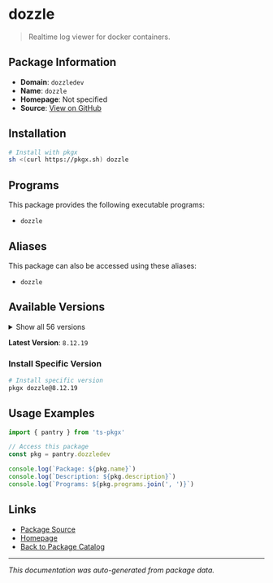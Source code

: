 # dozzle

> Realtime log viewer for docker containers.

## Package Information

- **Domain**: `dozzledev`
- **Name**: `dozzle`
- **Homepage**: Not specified
- **Source**: [View on GitHub](https://github.com/pkgxdev/pantry/tree/main/projects/dozzle.dev/package.yml)

## Installation

```bash
# Install with pkgx
sh <(curl https://pkgx.sh) dozzle
```

## Programs

This package provides the following executable programs:

- `dozzle`

## Aliases

This package can also be accessed using these aliases:

- `dozzle`

## Available Versions

<details>
<summary>Show all 56 versions</summary>

- `8.12.19`, `8.12.18`, `8.12.17`, `8.12.16`, `8.12.15`
- `8.12.14`, `8.12.13`, `8.12.12`, `8.12.11`, `8.12.10`
- `8.12.9`, `8.12.8`, `8.12.7`, `8.12.6`, `8.12.5`
- `8.12.4`, `8.12.3`, `8.12.2`, `8.12.1`, `8.12.0`
- `8.11.9`, `8.11.8`, `8.11.7`, `8.11.6`, `8.11.5`
- `8.11.4`, `8.11.3`, `8.11.2`, `8.11.1`, `8.11.0`
- `8.10.7`, `8.10.6`, `8.10.5`, `8.10.4`, `8.10.3`
- `8.10.2`, `8.10.1`, `8.10.0`, `8.9.1`, `8.9.0`
- `8.8.3`, `8.8.2`, `8.8.1`, `8.8.0`, `8.7.4`
- `8.7.3`, `8.7.2`, `8.7.1`, `8.7.0`, `8.6.2`
- `8.6.1`, `8.6.0`, `8.5.5`, `8.5.4`, `8.5.3`
- `8.5.2`

</details>

**Latest Version**: `8.12.19`

### Install Specific Version

```bash
# Install specific version
pkgx dozzle@8.12.19
```

## Usage Examples

```typescript
import { pantry } from 'ts-pkgx'

// Access this package
const pkg = pantry.dozzledev

console.log(`Package: ${pkg.name}`)
console.log(`Description: ${pkg.description}`)
console.log(`Programs: ${pkg.programs.join(', ')}`)
```

## Links

- [Package Source](https://github.com/pkgxdev/pantry/tree/main/projects/dozzle.dev/package.yml)
- [Homepage](#)
- [Back to Package Catalog](../package-catalog.md)

---

*This documentation was auto-generated from package data.*
